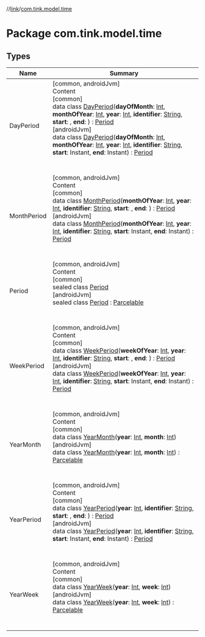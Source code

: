 //[link](../index.md)/[com.tink.model.time](index.md)



# Package com.tink.model.time  


## Types  
  
|  Name|  Summary| 
|---|---|
| <a name="com.tink.model.time/DayPeriod///PointingToDeclaration/"></a>DayPeriod| <a name="com.tink.model.time/DayPeriod///PointingToDeclaration/"></a>[common, androidJvm]  <br>Content  <br>[common]  <br>data class [DayPeriod]([common]-day-period/index.md)(**dayOfMonth**: [Int](https://kotlinlang.org/api/latest/jvm/stdlib/kotlin/-int/index.html), **monthOfYear**: [Int](https://kotlinlang.org/api/latest/jvm/stdlib/kotlin/-int/index.html), **year**: [Int](https://kotlinlang.org/api/latest/jvm/stdlib/kotlin/-int/index.html), **identifier**: [String](https://kotlinlang.org/api/latest/jvm/stdlib/kotlin/-string/index.html), **start**: <ERROR CLASS>, **end**: <ERROR CLASS>) : [Period]([common]-period/index.md)  <br>[androidJvm]  <br>data class [DayPeriod]([android-jvm]-day-period/index.md)(**dayOfMonth**: [Int](https://kotlinlang.org/api/latest/jvm/stdlib/kotlin/-int/index.html), **monthOfYear**: [Int](https://kotlinlang.org/api/latest/jvm/stdlib/kotlin/-int/index.html), **year**: [Int](https://kotlinlang.org/api/latest/jvm/stdlib/kotlin/-int/index.html), **identifier**: [String](https://kotlinlang.org/api/latest/jvm/stdlib/kotlin/-string/index.html), **start**: Instant, **end**: Instant) : [Period]([android-jvm]-period/index.md)  <br><br><br>
| <a name="com.tink.model.time/MonthPeriod///PointingToDeclaration/"></a>MonthPeriod| <a name="com.tink.model.time/MonthPeriod///PointingToDeclaration/"></a>[common, androidJvm]  <br>Content  <br>[common]  <br>data class [MonthPeriod]([common]-month-period/index.md)(**monthOfYear**: [Int](https://kotlinlang.org/api/latest/jvm/stdlib/kotlin/-int/index.html), **year**: [Int](https://kotlinlang.org/api/latest/jvm/stdlib/kotlin/-int/index.html), **identifier**: [String](https://kotlinlang.org/api/latest/jvm/stdlib/kotlin/-string/index.html), **start**: <ERROR CLASS>, **end**: <ERROR CLASS>) : [Period]([common]-period/index.md)  <br>[androidJvm]  <br>data class [MonthPeriod]([android-jvm]-month-period/index.md)(**monthOfYear**: [Int](https://kotlinlang.org/api/latest/jvm/stdlib/kotlin/-int/index.html), **year**: [Int](https://kotlinlang.org/api/latest/jvm/stdlib/kotlin/-int/index.html), **identifier**: [String](https://kotlinlang.org/api/latest/jvm/stdlib/kotlin/-string/index.html), **start**: Instant, **end**: Instant) : [Period]([android-jvm]-period/index.md)  <br><br><br>
| <a name="com.tink.model.time/Period///PointingToDeclaration/"></a>Period| <a name="com.tink.model.time/Period///PointingToDeclaration/"></a>[common, androidJvm]  <br>Content  <br>[common]  <br>sealed class [Period]([common]-period/index.md)  <br>[androidJvm]  <br>sealed class [Period]([android-jvm]-period/index.md) : [Parcelable](https://developer.android.com/reference/kotlin/android/os/Parcelable.html)  <br><br><br>
| <a name="com.tink.model.time/WeekPeriod///PointingToDeclaration/"></a>WeekPeriod| <a name="com.tink.model.time/WeekPeriod///PointingToDeclaration/"></a>[common, androidJvm]  <br>Content  <br>[common]  <br>data class [WeekPeriod]([common]-week-period/index.md)(**weekOfYear**: [Int](https://kotlinlang.org/api/latest/jvm/stdlib/kotlin/-int/index.html), **year**: [Int](https://kotlinlang.org/api/latest/jvm/stdlib/kotlin/-int/index.html), **identifier**: [String](https://kotlinlang.org/api/latest/jvm/stdlib/kotlin/-string/index.html), **start**: <ERROR CLASS>, **end**: <ERROR CLASS>) : [Period]([common]-period/index.md)  <br>[androidJvm]  <br>data class [WeekPeriod]([android-jvm]-week-period/index.md)(**weekOfYear**: [Int](https://kotlinlang.org/api/latest/jvm/stdlib/kotlin/-int/index.html), **year**: [Int](https://kotlinlang.org/api/latest/jvm/stdlib/kotlin/-int/index.html), **identifier**: [String](https://kotlinlang.org/api/latest/jvm/stdlib/kotlin/-string/index.html), **start**: Instant, **end**: Instant) : [Period]([android-jvm]-period/index.md)  <br><br><br>
| <a name="com.tink.model.time/YearMonth///PointingToDeclaration/"></a>YearMonth| <a name="com.tink.model.time/YearMonth///PointingToDeclaration/"></a>[common, androidJvm]  <br>Content  <br>[common]  <br>data class [YearMonth]([common]-year-month/index.md)(**year**: [Int](https://kotlinlang.org/api/latest/jvm/stdlib/kotlin/-int/index.html), **month**: [Int](https://kotlinlang.org/api/latest/jvm/stdlib/kotlin/-int/index.html))  <br>[androidJvm]  <br>data class [YearMonth]([android-jvm]-year-month/index.md)(**year**: [Int](https://kotlinlang.org/api/latest/jvm/stdlib/kotlin/-int/index.html), **month**: [Int](https://kotlinlang.org/api/latest/jvm/stdlib/kotlin/-int/index.html)) : [Parcelable](https://developer.android.com/reference/kotlin/android/os/Parcelable.html)  <br><br><br>
| <a name="com.tink.model.time/YearPeriod///PointingToDeclaration/"></a>YearPeriod| <a name="com.tink.model.time/YearPeriod///PointingToDeclaration/"></a>[common, androidJvm]  <br>Content  <br>[common]  <br>data class [YearPeriod]([common]-year-period/index.md)(**year**: [Int](https://kotlinlang.org/api/latest/jvm/stdlib/kotlin/-int/index.html), **identifier**: [String](https://kotlinlang.org/api/latest/jvm/stdlib/kotlin/-string/index.html), **start**: <ERROR CLASS>, **end**: <ERROR CLASS>) : [Period]([common]-period/index.md)  <br>[androidJvm]  <br>data class [YearPeriod]([android-jvm]-year-period/index.md)(**year**: [Int](https://kotlinlang.org/api/latest/jvm/stdlib/kotlin/-int/index.html), **identifier**: [String](https://kotlinlang.org/api/latest/jvm/stdlib/kotlin/-string/index.html), **start**: Instant, **end**: Instant) : [Period]([android-jvm]-period/index.md)  <br><br><br>
| <a name="com.tink.model.time/YearWeek///PointingToDeclaration/"></a>YearWeek| <a name="com.tink.model.time/YearWeek///PointingToDeclaration/"></a>[common, androidJvm]  <br>Content  <br>[common]  <br>data class [YearWeek]([common]-year-week/index.md)(**year**: [Int](https://kotlinlang.org/api/latest/jvm/stdlib/kotlin/-int/index.html), **week**: [Int](https://kotlinlang.org/api/latest/jvm/stdlib/kotlin/-int/index.html))  <br>[androidJvm]  <br>data class [YearWeek]([android-jvm]-year-week/index.md)(**year**: [Int](https://kotlinlang.org/api/latest/jvm/stdlib/kotlin/-int/index.html), **week**: [Int](https://kotlinlang.org/api/latest/jvm/stdlib/kotlin/-int/index.html)) : [Parcelable](https://developer.android.com/reference/kotlin/android/os/Parcelable.html)  <br><br><br>

